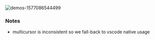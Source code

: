 ![demos-1577086544499](https://user-images.githubusercontent.com/7388088/71343209-c7132000-2567-11ea-8824-a15df3176da5.gif)

### Notes

- multicursor is inconsistent so we fall-back to vscode native usage
